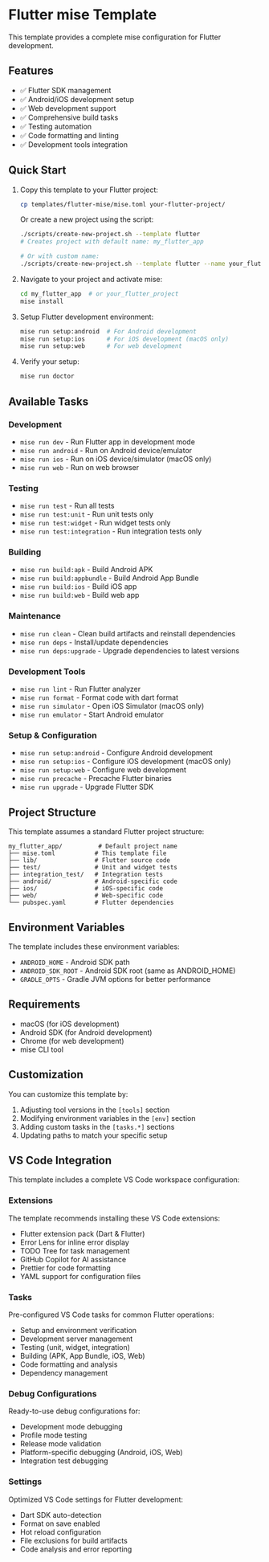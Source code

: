 # Flutter mise Template

This template provides a complete mise configuration for Flutter development.

## Features

- ✅ Flutter SDK management
- ✅ Android/iOS development setup
- ✅ Web development support
- ✅ Comprehensive build tasks
- ✅ Testing automation
- ✅ Code formatting and linting
- ✅ Development tools integration

## Quick Start

1. Copy this template to your Flutter project:
   ```bash
   cp templates/flutter-mise/mise.toml your-flutter-project/
   ```

   Or create a new project using the script:
   ```bash
   ./scripts/create-new-project.sh --template flutter
   # Creates project with default name: my_flutter_app

   # Or with custom name:
   ./scripts/create-new-project.sh --template flutter --name your_flutter_project
   ```

2. Navigate to your project and activate mise:
   ```bash
   cd my_flutter_app  # or your_flutter_project
   mise install
   ```

3. Setup Flutter development environment:
   ```bash
   mise run setup:android  # For Android development
   mise run setup:ios      # For iOS development (macOS only)
   mise run setup:web      # For web development
   ```

4. Verify your setup:
   ```bash
   mise run doctor
   ```

## Available Tasks

### Development
- `mise run dev` - Run Flutter app in development mode
- `mise run android` - Run on Android device/emulator
- `mise run ios` - Run on iOS device/simulator (macOS only)
- `mise run web` - Run on web browser

### Testing
- `mise run test` - Run all tests
- `mise run test:unit` - Run unit tests only
- `mise run test:widget` - Run widget tests only
- `mise run test:integration` - Run integration tests only

### Building
- `mise run build:apk` - Build Android APK
- `mise run build:appbundle` - Build Android App Bundle
- `mise run build:ios` - Build iOS app
- `mise run build:web` - Build web app

### Maintenance
- `mise run clean` - Clean build artifacts and reinstall dependencies
- `mise run deps` - Install/update dependencies
- `mise run deps:upgrade` - Upgrade dependencies to latest versions

### Development Tools
- `mise run lint` - Run Flutter analyzer
- `mise run format` - Format code with dart format
- `mise run simulator` - Open iOS Simulator (macOS only)
- `mise run emulator` - Start Android emulator

### Setup & Configuration
- `mise run setup:android` - Configure Android development
- `mise run setup:ios` - Configure iOS development (macOS only)
- `mise run setup:web` - Configure web development
- `mise run precache` - Precache Flutter binaries
- `mise run upgrade` - Upgrade Flutter SDK

## Project Structure

This template assumes a standard Flutter project structure:

```
my_flutter_app/          # Default project name
├── mise.toml           # This template file
├── lib/                # Flutter source code
├── test/               # Unit and widget tests
├── integration_test/   # Integration tests
├── android/            # Android-specific code
├── ios/                # iOS-specific code
├── web/                # Web-specific code
└── pubspec.yaml        # Flutter dependencies
```

## Environment Variables

The template includes these environment variables:

- `ANDROID_HOME` - Android SDK path
- `ANDROID_SDK_ROOT` - Android SDK root (same as ANDROID_HOME)
- `GRADLE_OPTS` - Gradle JVM options for better performance

## Requirements

- macOS (for iOS development)
- Android SDK (for Android development)
- Chrome (for web development)
- mise CLI tool

## Customization

You can customize this template by:

1. Adjusting tool versions in the `[tools]` section
2. Modifying environment variables in the `[env]` section
3. Adding custom tasks in the `[tasks.*]` sections
4. Updating paths to match your specific setup

## VS Code Integration

This template includes a complete VS Code workspace configuration:

### Extensions
The template recommends installing these VS Code extensions:
- Flutter extension pack (Dart & Flutter)
- Error Lens for inline error display
- TODO Tree for task management
- GitHub Copilot for AI assistance
- Prettier for code formatting
- YAML support for configuration files

### Tasks
Pre-configured VS Code tasks for common Flutter operations:
- Setup and environment verification
- Development server management
- Testing (unit, widget, integration)
- Building (APK, App Bundle, iOS, Web)
- Code formatting and analysis
- Dependency management

### Debug Configurations
Ready-to-use debug configurations for:
- Development mode debugging
- Profile mode testing
- Release mode validation
- Platform-specific debugging (Android, iOS, Web)
- Integration test debugging

### Settings
Optimized VS Code settings for Flutter development:
- Dart SDK auto-detection
- Format on save enabled
- Hot reload configuration
- File exclusions for build artifacts
- Code analysis and error reporting

